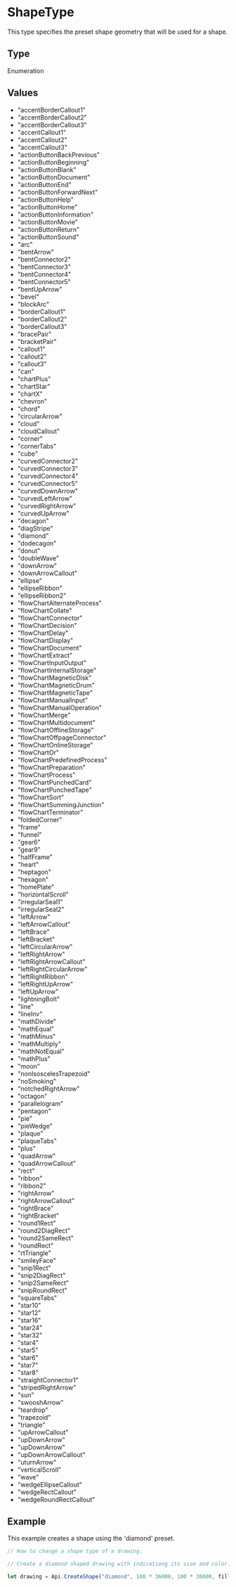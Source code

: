 # ShapeType

This type specifies the preset shape geometry that will be used for a shape.

## Type

Enumeration

## Values

- "accentBorderCallout1"
- "accentBorderCallout2"
- "accentBorderCallout3"
- "accentCallout1"
- "accentCallout2"
- "accentCallout3"
- "actionButtonBackPrevious"
- "actionButtonBeginning"
- "actionButtonBlank"
- "actionButtonDocument"
- "actionButtonEnd"
- "actionButtonForwardNext"
- "actionButtonHelp"
- "actionButtonHome"
- "actionButtonInformation"
- "actionButtonMovie"
- "actionButtonReturn"
- "actionButtonSound"
- "arc"
- "bentArrow"
- "bentConnector2"
- "bentConnector3"
- "bentConnector4"
- "bentConnector5"
- "bentUpArrow"
- "bevel"
- "blockArc"
- "borderCallout1"
- "borderCallout2"
- "borderCallout3"
- "bracePair"
- "bracketPair"
- "callout1"
- "callout2"
- "callout3"
- "can"
- "chartPlus"
- "chartStar"
- "chartX"
- "chevron"
- "chord"
- "circularArrow"
- "cloud"
- "cloudCallout"
- "corner"
- "cornerTabs"
- "cube"
- "curvedConnector2"
- "curvedConnector3"
- "curvedConnector4"
- "curvedConnector5"
- "curvedDownArrow"
- "curvedLeftArrow"
- "curvedRightArrow"
- "curvedUpArrow"
- "decagon"
- "diagStripe"
- "diamond"
- "dodecagon"
- "donut"
- "doubleWave"
- "downArrow"
- "downArrowCallout"
- "ellipse"
- "ellipseRibbon"
- "ellipseRibbon2"
- "flowChartAlternateProcess"
- "flowChartCollate"
- "flowChartConnector"
- "flowChartDecision"
- "flowChartDelay"
- "flowChartDisplay"
- "flowChartDocument"
- "flowChartExtract"
- "flowChartInputOutput"
- "flowChartInternalStorage"
- "flowChartMagneticDisk"
- "flowChartMagneticDrum"
- "flowChartMagneticTape"
- "flowChartManualInput"
- "flowChartManualOperation"
- "flowChartMerge"
- "flowChartMultidocument"
- "flowChartOfflineStorage"
- "flowChartOffpageConnector"
- "flowChartOnlineStorage"
- "flowChartOr"
- "flowChartPredefinedProcess"
- "flowChartPreparation"
- "flowChartProcess"
- "flowChartPunchedCard"
- "flowChartPunchedTape"
- "flowChartSort"
- "flowChartSummingJunction"
- "flowChartTerminator"
- "foldedCorner"
- "frame"
- "funnel"
- "gear6"
- "gear9"
- "halfFrame"
- "heart"
- "heptagon"
- "hexagon"
- "homePlate"
- "horizontalScroll"
- "irregularSeal1"
- "irregularSeal2"
- "leftArrow"
- "leftArrowCallout"
- "leftBrace"
- "leftBracket"
- "leftCircularArrow"
- "leftRightArrow"
- "leftRightArrowCallout"
- "leftRightCircularArrow"
- "leftRightRibbon"
- "leftRightUpArrow"
- "leftUpArrow"
- "lightningBolt"
- "line"
- "lineInv"
- "mathDivide"
- "mathEqual"
- "mathMinus"
- "mathMultiply"
- "mathNotEqual"
- "mathPlus"
- "moon"
- "nonIsoscelesTrapezoid"
- "noSmoking"
- "notchedRightArrow"
- "octagon"
- "parallelogram"
- "pentagon"
- "pie"
- "pieWedge"
- "plaque"
- "plaqueTabs"
- "plus"
- "quadArrow"
- "quadArrowCallout"
- "rect"
- "ribbon"
- "ribbon2"
- "rightArrow"
- "rightArrowCallout"
- "rightBrace"
- "rightBracket"
- "round1Rect"
- "round2DiagRect"
- "round2SameRect"
- "roundRect"
- "rtTriangle"
- "smileyFace"
- "snip1Rect"
- "snip2DiagRect"
- "snip2SameRect"
- "snipRoundRect"
- "squareTabs"
- "star10"
- "star12"
- "star16"
- "star24"
- "star32"
- "star4"
- "star5"
- "star6"
- "star7"
- "star8"
- "straightConnector1"
- "stripedRightArrow"
- "sun"
- "swooshArrow"
- "teardrop"
- "trapezoid"
- "triangle"
- "upArrowCallout"
- "upDownArrow"
- "upDownArrow"
- "upDownArrowCallout"
- "uturnArrow"
- "verticalScroll"
- "wave"
- "wedgeEllipseCallout"
- "wedgeRectCallout"
- "wedgeRoundRectCallout"


## Example

This example creates a shape using the 'diamond' preset.

```javascript editor-xlsx
// How to change a shape type of a drawing.

// Create a diamond shaped drawing with indicationg its size and color.

let drawing = Api.CreateShape("diamond", 100 * 36000, 100 * 36000, fill, stroke);
```
